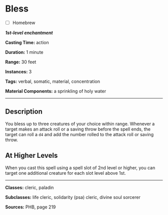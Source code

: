 # Bless

- [ ] Homebrew

***1st-level enchantment***

**Casting Time:** action

**Duration:** 1 minute

**Range:** 30 feet

**Instances:** 3

**Tags:** verbal, somatic, material, concentration

**Material Components:** a sprinkling of holy water

---

## Description
You bless up to three creatures of your choice within range. Whenever a target makes an attack roll or a saving throw before the spell ends, the target can roll a `d4` and add the number rolled to the attack roll or saving throw.

## At Higher Levels
When you cast this spell using a spell slot of 2nd level or higher, you can target one additional creature for each slot level above 1st.

---

**Classes:** cleric, paladin

**Subclasses:** life cleric, solidarity (psa) cleric, divine soul sorcerer

**Sources:** PHB, page 219
